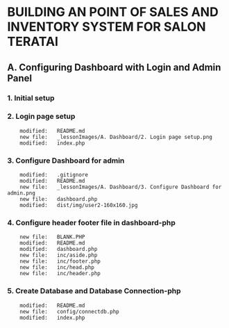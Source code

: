 # BUILDING AN POINT OF SALES AND INVENTORY SYSTEM FOR SALON TERATAI

## A. Configuring Dashboard with Login and Admin Panel

### 1. Initial setup

### 2. Login page setup

        modified:   README.md
        new file:   _lessonImages/A. Dashboard/2. Login page setup.png
        modified:   index.php

### 3. Configure Dashboard for admin

        modified:   .gitignore
        modified:   README.md
        new file:   _lessonImages/A. Dashboard/3. Configure Dashboard for admin.png
        new file:   dashboard.php
        modified:   dist/img/user2-160x160.jpg

### 4. Configure header footer file in dashboard-php

        new file:   BLANK.PHP
        modified:   README.md
        modified:   dashboard.php
        new file:   inc/aside.php
        new file:   inc/footer.php
        new file:   inc/head.php
        new file:   inc/header.php

### 5. Create Database and Database Connection-php

        modified:   README.md
        new file:   config/connectdb.php
        modified:   index.php
